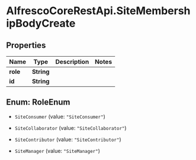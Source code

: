 # AlfrescoCoreRestApi.SiteMembershipBodyCreate

## Properties
Name | Type | Description | Notes
------------ | ------------- | ------------- | -------------
**role** | **String** |  | 
**id** | **String** |  | 


<a name="RoleEnum"></a>
## Enum: RoleEnum


* `SiteConsumer` (value: `"SiteConsumer"`)

* `SiteCollaborator` (value: `"SiteCollaborator"`)

* `SiteContributor` (value: `"SiteContributor"`)

* `SiteManager` (value: `"SiteManager"`)




